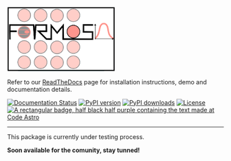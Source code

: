 <p align="left"><img src="docs/source/ForMoSA.png" alt="ForMoSA" width="250"/></p>


Refer to our [ReadTheDocs](https://formosa.readthedocs.io/en/latest/index.html) page for installation instructions, demo and documentation details.


[![Documentation Status](https://readthedocs.org/projects/formosa/badge/?version=latest)](https://formosa.readthedocs.io/en/latest/?badge=latest)
[![PyPI version](https://badge.fury.io/py/formosa.svg)](https://badge.fury.io/py/formosa)
[![PyPI downloads](https://img.shields.io/pypi/dm/formosa.svg)](https://pypistats.org/packages/formosa)
[![License](https://img.shields.io/badge/License-BSD_2--Clause-orange.svg)](https://opensource.org/licenses/BSD-2-Clause)
[![A rectangular badge, half black half purple containing the text made at Code Astro](https://img.shields.io/badge/Made%20at-Code/Astro-blueviolet.svg)](https://semaphorep.github.io/codeastro/)

***

This package is currently under testing process. 

**Soon available for the comunity, stay tunned!**

